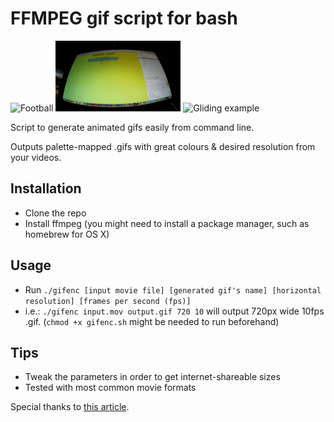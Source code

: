 # FFMPEG gif script for bash

![Football](nisula-2018-07-04-slomo-200.gif)
![Coding example](coding.gif)
![Gliding example](gliding.gif)

Script to generate animated gifs easily from command line.

Outputs palette-mapped .gifs with great colours & desired resolution from your videos.

## Installation

* Clone the repo
* Install ffmpeg (you might need to install a package manager, such as homebrew for OS X)

## Usage
* Run `./gifenc [input movie file] [generated gif's name] [horizontal resolution] [frames per second (fps)]`
* i.e.: `./gifenc input.mov output.gif 720 10` will output 720px wide 10fps .gif. (`chmod +x gifenc.sh` might be needed to run beforehand)

## Tips
* Tweak the parameters in order to get internet-shareable sizes
* Tested with most common movie formats

Special thanks to [this article](http://blog.pkh.me/p/21-high-quality-gif-with-ffmpeg.html).
